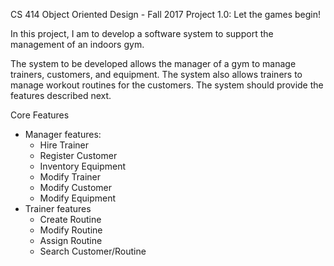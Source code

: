 CS 414 Object Oriented Design - Fall 2017
Project 1.0: Let the games begin!

In this project, I am to develop a software system to support the management of an indoors
gym. 

The system to be developed allows the manager of a gym to manage trainers, customers, and
equipment. The system also allows trainers to manage workout routines for the customers.
The system should provide the features described next.

Core Features
- Manager features:
     - Hire Trainer
     - Register Customer
     - Inventory Equipment
     - Modify Trainer
     - Modify Customer
     - Modify Equipment
- Trainer features     
     - Create Routine
     - Modify Routine
     - Assign Routine
     - Search Customer/Routine
